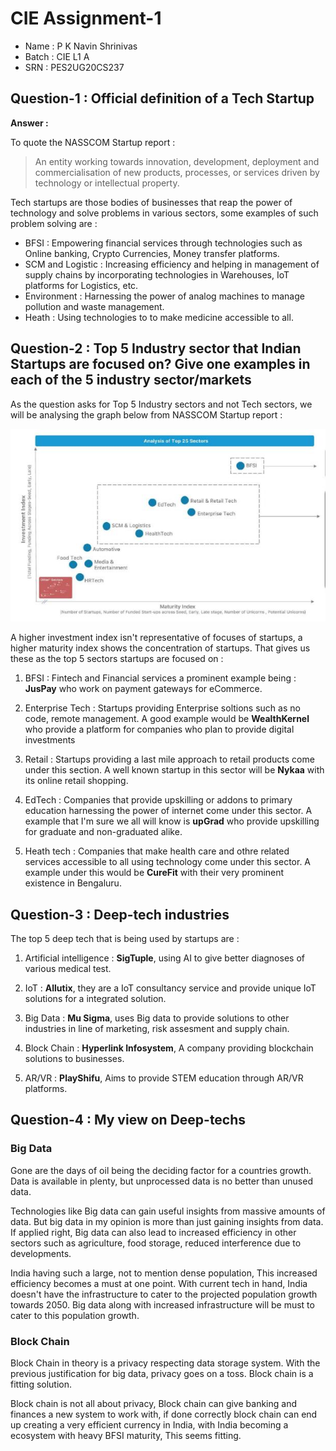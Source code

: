 # CIE Assignment-1

- Name : P K Navin Shrinivas 
- Batch : CIE L1 A 
- SRN : PES2UG20CS237

## Question-1 : Official definition of a Tech Startup 

**Answer :**

To quote the NASSCOM Startup report : 
> An entity working towards innovation, development, deployment and commercialisation of new products, processes, or services driven by technology or intellectual property.

Tech startups are those bodies of businesses that reap the power of technology and solve problems in various sectors, some examples of such problem solving are : 

- BFSI : Empowering financial services through technologies such as Online banking, Crypto Currencies, Money transfer platforms.
- SCM and Logistic : Increasing efficiency and helping in management of supply chains by incorporating technologies in Warehouses, IoT platforms for Logistics, etc.
- Environment : Harnessing the power of analog machines to manage pollution and waste management.
- Heath : Using technologies to to make medicine accessible to all.

## Question-2 : Top 5 Industry sector that Indian Startups are focused on? Give one examples in each of the 5 industry sector/markets

As the question asks for Top 5 Industry sectors and not Tech sectors, we will be analysing the graph below from NASSCOM Startup report : 

![image of graph from page31](./1.jpg)

A higher investment index isn't representative of focuses of startups, a higher maturity index shows the concentration of startups. That gives us these as the top 5 sectors startups are focused on : 

1. BFSI : Fintech and Financial services 
   a prominent example being : **JusPay** who work on payment gateways for eCommerce.
2. Enterprise Tech : Startups providing Enterprise soltions such as no code, remote management.
  A good example would be **WealthKernel** who provide a platform for companies who plan to provide digital investments

3. Retail : Startups providing a last mile approach to retail products come under this section. A well known startup in this sector will be **Nykaa** with its online retail shopping.

4. EdTech : Companies that provide upskilling or addons to primary education harnessing the power of internet come under this sector. A example that I'm sure we all will know is **upGrad** who provide upskilling for graduate and non-graduated alike.

5. Heath tech : Companies that make health care and othre related services accessible to all using technology come under this sector. A example under this would be **CureFit** with their very prominent existence in Bengaluru.

## Question-3 : Deep-tech industries 

The top 5 deep tech that is being used by startups are :

1. Artificial intelligence : **SigTuple**, using AI to give better diagnoses of various medical test.

2. IoT : **Allutix**, they are a IoT consultancy service and provide unique IoT solutions for a integrated solution.

3. Big Data : **Mu Sigma**, uses Big data to provide solutions to other industries in line of marketing, risk assesment and supply chain.

4. Block Chain : **Hyperlink Infosystem**, A company providing blockchain solutions to businesses.

5. AR/VR : **PlayShifu**, Aims to provide STEM education through AR/VR platforms.

## Question-4 : My view on Deep-techs 

### Big Data 
Gone are the days of oil being the deciding factor for a countries growth. Data is available in plenty, but unprocessed data is no better than unused data. 

Technologies like Big data can gain useful insights from massive amounts of data. But big data in my opinion is more than just gaining insights from data. If applied right, Big data can also lead to increased efficiency in other sectors such as agriculture, food storage, reduced interference due to developments.

India having such a large, not to mention dense population, This increased efficiency becomes a must at one point. With current tech in hand, India doesn't have the infrastructure to cater to the projected population growth towards 2050.
Big data along with increased infrastructure will be must to cater to this population growth.

### Block Chain 
Block Chain in theory is a privacy respecting data storage system. With the previous justification for big data, privacy goes on a toss. Block chain is a fitting solution.

Block chain is not all about privacy, Block chain can give 
banking and finances a new system to work with, if done correctly block chain can end up creating a very efficient currency in India, with India becoming a ecosystem with heavy BFSI maturity, This seems fitting.


